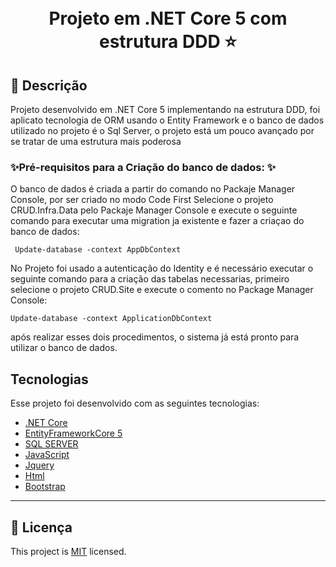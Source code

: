 
<h1 align="center">
<br>
 Projeto em .NET Core 5 com estrutura DDD ⭐</h1>

## :page_facing_up: Descrição

Projeto desenvolvido em .NET Core 5 implementando na estrutura DDD, foi aplicato tecnologia de ORM usando o Entity Framework e o banco de dados utilizado no projeto é o Sql Server, o projeto está um pouco avançado por se tratar de uma estrutura mais poderosa 

### ✨Pré-requisitos para a Criação do banco de dados: ✨

O banco de dados é criada a partir do comando no Packaje Manager Console, por ser criado no modo Code First
Selecione o projeto CRUD.Infra.Data pelo Packaje Manager Console e execute o seguinte comando para executar uma migration ja existente e fazer a criaçao do banco de dados:
```
 Update-database -context AppDbContext
```

No Projeto foi usado a autenticação do Identity e é necessário executar o seguinte comando para a criação das tabelas necessarias, primeiro selecione o projeto CRUD.Site e execute o comento no Package Manager Console:
```
Update-database -context ApplicationDbContext
```
após realizar esses dois procedimentos, o sistema já está pronto para utilizar o banco de dados.


## Tecnologias

Esse projeto foi desenvolvido com as seguintes tecnologias:

- [.NET Core](https://dotnet.microsoft.com/download/dotnet/5.0)
- [EntityFrameworkCore 5](https://dotnet.microsoft.com/download/dotnet/5.0)
- [SQL SERVER](https://download.microsoft.com/download/C/0/F/C0F2CE8F-FBD1-4CDE-940E-C330B38C8B32/SQLEXPR_x86_PTB.exe)
- [JavaScript](https://www.javascript.com/)
- [Jquery](https://ajax.googleapis.com/ajax/libs/jquery/3.5.1/jquery.min.js)
- [Html]()
- [Bootstrap](https://getbootstrap.com/docs/4.3/getting-started/introduction/)


---


## :closed_book: Licença

This project is [MIT](https://github.com/Igor-Gregori/moveit/blob/main/LICENSE) licensed.
